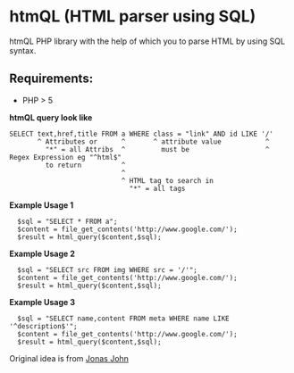 htmQL (HTML parser using SQL)
=============================

htmQL PHP library with the help of which
you to parse HTML by using SQL syntax.

Requirements:
------------
* PHP > 5

**htmQL query look like**

    SELECT text,href,title FROM a WHERE class = "link" AND id LIKE '/'
           ^ Attributes or      ^       ^ attribute value           ^ 
             "*" = all Attribs  ^         must be                   ^ Regex Expression eg "^html$"
             to return          ^
                                ^
                                ^ HTML tag to search in
                                  "*" = all tags

**Example Usage 1**

      $sql = "SELECT * FROM a";
      $content = file_get_contents('http://www.google.com/');
      $result = html_query($content,$sql);
      
**Example Usage 2**

      $sql = "SELECT src FROM img WHERE src = '/'";
      $content = file_get_contents('http://www.google.com/');
      $result = html_query($content,$sql);
    
**Example Usage 3**

      $sql = "SELECT name,content FROM meta WHERE name LIKE '^description$'";
      $content = file_get_contents('http://www.google.com/');
      $result = html_query($content,$sql);


Original idea is from [Jonas John](http://www.jonasjohn.de/old-projects.htm)
